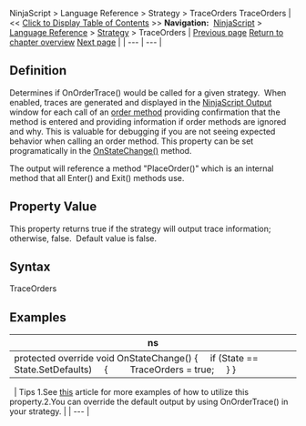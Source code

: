 ﻿
NinjaScript > Language Reference > Strategy > TraceOrders
TraceOrders
| << [Click to Display Table of Contents](traceorders.md) >> **Navigation:**     [NinjaScript](ninjascript-1.md) > [Language Reference](language_reference_wip-1.md) > [Strategy](strategy-1.md) > TraceOrders | [Previous page](timeinforce-1.md) [Return to chapter overview](strategy-1.md) [Next page](trade-1.md) |
| --- | --- |
## Definition
Determines if OnOrderTrace() would be called for a given strategy.  When enabled, traces are generated and displayed in the [NinjaScript Output](output-1.md) window for each call of an [order method](order_methods-1.md) providing confirmation that the method is entered and providing information if order methods are ignored and why. This is valuable for debugging if you are not seeing expected behavior when calling an order method. This property can be set programatically in the [OnStateChange()](onstatechange-1.md) method.
   

The output will reference a method "PlaceOrder()" which is an internal method that all Enter() and Exit() methods use.
## 
## Property Value
This property returns true if the strategy will output trace information; otherwise, false.  Default value is false.
 
## Syntax
TraceOrders

## 
## Examples
| ns |
| --- |
| protected override void OnStateChange() {      if (State == State.SetDefaults)      {          TraceOrders = true;      } } |

 
| Tips 1.See [this](traceorders2-1.md) article for more examples of how to utilize this property.2.You can override the default output by using OnOrderTrace() in your strategy. |
| --- |
